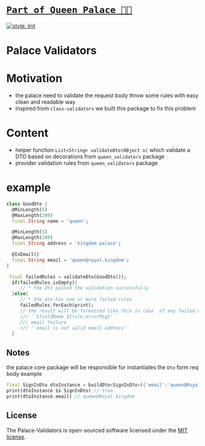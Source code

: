 # [**`Part of Queen Palace 🏰👑`**](https://pub.dev/packages/palace)

[![style: lint](https://img.shields.io/badge/style-lint-4BC0F5.svg)](https://pub.dev/packages/lint)

# Palace Validators

# Motivation

- the palace need to validate the request body throw some rules with easy clean and readable way
- inspired from `class-validators` we built this package to fix this problem

# Content

- helper function `List<String> validateDto(OBject o)` which validate a DTO based on decorations from
  `queen_validators` package
- provider validation rules from `queen_validators` package

# example

```dart
class GoodDto {
  @MinLength(5)
  @MaxLength(200)
  final String name = 'queen';

  @MinLength(5)
  @MaxLength(200)
  final String address = 'kingdom palace';

  @IsEmail()
  final String email = 'queen@royal.kingdom';
}

 final failedRules = validateDto(GoodDto());
  if(failedRules.isEmpty){
     // * the dto passed the validation successfully
  }else{
     // * the dto has one or more failed rules
     failedRules.forEach(print);
     // the result will be formatted like this in case  of any failed rules
     /// '`$fieldName ${rule.errorMsg}'`
     /// email failure
     /// '`email is not valid email address'`
  }


```

## Notes

the palace core package will be responsible for instantiates the `Dto` form req body
example

```dart
final SignInDto dtoInstance = buildDto<SignInDto>({'email':'queen@Royal.kingdom'});
print(dtoInstance is SignInDto) // true
print(dtoInstance.email) // queen@Royal.kingdom
```

## License

The Palace-Validators is open-sourced software licensed under the [MIT license](https://opensource.org/licenses/MIT).
